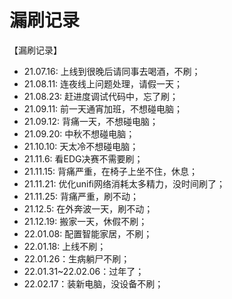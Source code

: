 # 漏刷记录

【漏刷记录】  
- 21.07.16: 上线到很晚后请同事去喝酒，不刷；  
- 21.08.11: 连夜线上问题处理，请假一天；    
- 21.08.23: 赶进度调试代码中，忘了刷；  
- 21.09.11: 前一天通宵加班，不想碰电脑；  
- 21.09.12: 背痛一天，不想碰电脑；  
- 21.09.20: 中秋不想碰电脑；  
- 21.10.10: 天太冷不想碰电脑；  
- 21.11.6: 看EDG决赛不需要刷；
- 21.11.15: 背痛严重，在椅子上坐不住，休息；
- 21.11.21: 优化unifi网络消耗太多精力，没时间刷了；
- 21.11.25: 背痛严重，刷不动；
- 21.12.5: 在外奔波一天，刷不动；
- 21.12.19: 搬家一天，休假不刷；
- 22.01.08: 配置智能家居，不刷；
- 22.01.18: 上线不刷；
- 22.01.26：生病躺尸不刷；
- 22.01.31~22.02.06：过年了；
- 22.02.17：装新电脑，没设备不刷；
